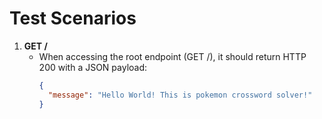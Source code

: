 # Test Scenarios

1. **GET /**  
   - When accessing the root endpoint (GET /), it should return HTTP 200 with a JSON payload:
     ```json
     {
       "message": "Hello World! This is pokemon crossword solver!"
     }
     ```
